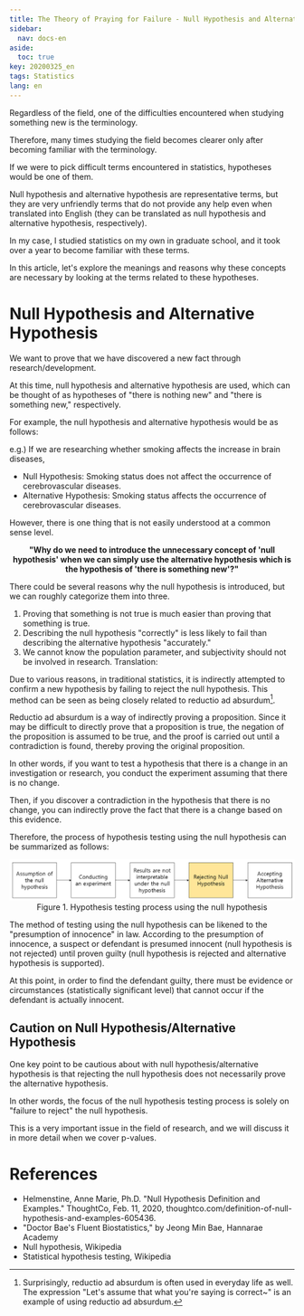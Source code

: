 ```yaml
---
title: The Theory of Praying for Failure - Null Hypothesis and Alternative Hypothesis.
sidebar:
  nav: docs-en
aside:
  toc: true
key: 20200325_en
tags: Statistics
lang: en
---
```


Regardless of the field, one of the difficulties encountered when studying something new is the terminology.

Therefore, many times studying the field becomes clearer only after becoming familiar with the terminology.

If we were to pick difficult terms encountered in statistics, hypotheses would be one of them.

Null hypothesis and alternative hypothesis are representative terms, but they are very unfriendly terms that do not provide any help even when translated into English (they can be translated as null hypothesis and alternative hypothesis, respectively).

In my case, I studied statistics on my own in graduate school, and it took over a year to become familiar with these terms.

In this article, let's explore the meanings and reasons why these concepts are necessary by looking at the terms related to these hypotheses.

# Null Hypothesis and Alternative Hypothesis

We want to prove that we have discovered a new fact through research/development.

At this time, null hypothesis and alternative hypothesis are used, which can be thought of as hypotheses of "there is nothing new" and "there is something new," respectively.

For example, the null hypothesis and alternative hypothesis would be as follows:

e.g.) If we are researching whether smoking affects the increase in brain diseases,

* Null Hypothesis: Smoking status does not affect the occurrence of cerebrovascular diseases.
* Alternative Hypothesis: Smoking status affects the occurrence of cerebrovascular diseases.

However, there is one thing that is not easily understood at a common sense level.

<p align = "center"> <b>"Why do we need to introduce the unnecessary concept of 'null hypothesis' when we can simply use the alternative hypothesis which is the hypothesis of 'there is something new'?"</b></p>

There could be several reasons why the null hypothesis is introduced, but we can roughly categorize them into three.

1. Proving that something is not true is much easier than proving that something is true.
2. Describing the null hypothesis "correctly" is less likely to fail than describing the alternative hypothesis "accurately."
3. We cannot know the population parameter, and subjectivity should not be involved in research.
Translation:

Due to various reasons, in traditional statistics, it is indirectly attempted to confirm a new hypothesis by failing to reject the null hypothesis. This method can be seen as being closely related to reductio ad absurdum[^1].

Reductio ad absurdum is a way of indirectly proving a proposition. Since it may be difficult to directly prove that a proposition is true, the negation of the proposition is assumed to be true, and the proof is carried out until a contradiction is found, thereby proving the original proposition.

[^1]: Surprisingly, reductio ad absurdum is often used in everyday life as well. The expression "Let's assume that what you're saying is correct~" is an example of using reductio ad absurdum.

In other words, if you want to test a hypothesis that there is a change in an investigation or research, you conduct the experiment assuming that there is no change.

Then, if you discover a contradiction in the hypothesis that there is no change, you can indirectly prove the fact that there is a change based on this evidence.

Therefore, the process of hypothesis testing using the null hypothesis can be summarized as follows:

<p align="center">
    <img width="800" src="https://raw.githubusercontent.com/angeloyeo/angeloyeo.github.io/master/pics/2020-03-25-hypothesis/pic1_en.png"><br>
    Figure 1. Hypothesis testing process using the null hypothesis
</p>

The method of testing using the null hypothesis can be likened to the "presumption of innocence" in law. According to the presumption of innocence, a suspect or defendant is presumed innocent (null hypothesis is not rejected) until proven guilty (null hypothesis is rejected and alternative hypothesis is supported).

At this point, in order to find the defendant guilty, there must be evidence or circumstances (statistically significant level) that cannot occur if the defendant is actually innocent.

## Caution on Null Hypothesis/Alternative Hypothesis

One key point to be cautious about with null hypothesis/alternative hypothesis is that rejecting the null hypothesis does not necessarily prove the alternative hypothesis.

In other words, the focus of the null hypothesis testing process is solely on "failure to reject" the null hypothesis.

This is a very important issue in the field of research, and we will discuss it in more detail when we cover p-values.

# References

* Helmenstine, Anne Marie, Ph.D. "Null Hypothesis Definition and Examples." ThoughtCo, Feb. 11, 2020, thoughtco.com/definition-of-null-hypothesis-and-examples-605436.
* "Doctor Bae's Fluent Biostatistics," by Jeong Min Bae, Hannarae Academy
* Null hypothesis, Wikipedia
* Statistical hypothesis testing, Wikipedia